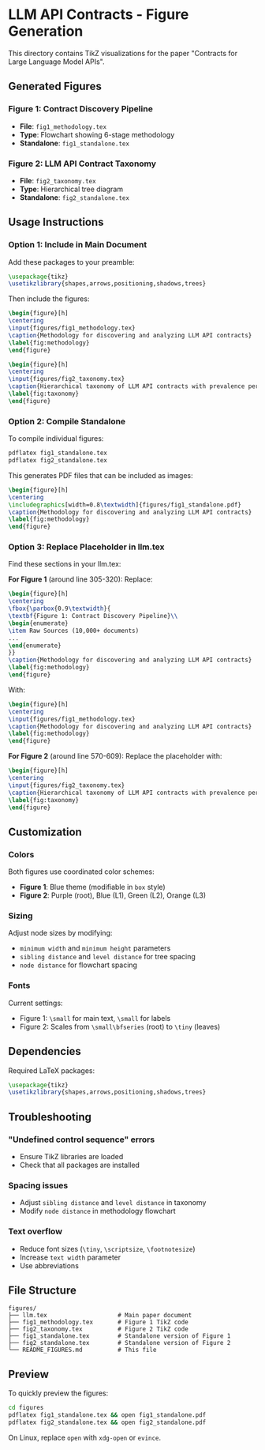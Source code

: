 # LLM API Contracts - Figure Generation

This directory contains TikZ visualizations for the paper "Contracts for Large Language Model APIs".

## Generated Figures

### Figure 1: Contract Discovery Pipeline
- **File**: `fig1_methodology.tex`
- **Type**: Flowchart showing 6-stage methodology
- **Standalone**: `fig1_standalone.tex`

### Figure 2: LLM API Contract Taxonomy
- **File**: `fig2_taxonomy.tex`
- **Type**: Hierarchical tree diagram
- **Standalone**: `fig2_standalone.tex`

## Usage Instructions

### Option 1: Include in Main Document

Add these packages to your preamble:
```latex
\usepackage{tikz}
\usetikzlibrary{shapes,arrows,positioning,shadows,trees}
```

Then include the figures:
```latex
\begin{figure}[h]
\centering
\input{figures/fig1_methodology.tex}
\caption{Methodology for discovering and analyzing LLM API contracts}
\label{fig:methodology}
\end{figure}

\begin{figure}[h]
\centering
\input{figures/fig2_taxonomy.tex}
\caption{Hierarchical taxonomy of LLM API contracts with prevalence percentages}
\label{fig:taxonomy}
\end{figure}
```

### Option 2: Compile Standalone

To compile individual figures:
```bash
pdflatex fig1_standalone.tex
pdflatex fig2_standalone.tex
```

This generates PDF files that can be included as images:
```latex
\begin{figure}[h]
\centering
\includegraphics[width=0.8\textwidth]{figures/fig1_standalone.pdf}
\caption{Methodology for discovering and analyzing LLM API contracts}
\label{fig:methodology}
\end{figure}
```

### Option 3: Replace Placeholder in llm.tex

Find these sections in your llm.tex:

**For Figure 1** (around line 305-320):
Replace:
```latex
\begin{figure}[h]
\centering
\fbox{\parbox{0.9\textwidth}{
\textbf{Figure 1: Contract Discovery Pipeline}\\
\begin{enumerate}
\item Raw Sources (10,000+ documents)
...
\end{enumerate}
}}
\caption{Methodology for discovering and analyzing LLM API contracts}
\label{fig:methodology}
\end{figure}
```

With:
```latex
\begin{figure}[h]
\centering
\input{figures/fig1_methodology.tex}
\caption{Methodology for discovering and analyzing LLM API contracts}
\label{fig:methodology}
\end{figure}
```

**For Figure 2** (around line 570-609):
Replace the placeholder with:
```latex
\begin{figure}[h]
\centering
\input{figures/fig2_taxonomy.tex}
\caption{Hierarchical taxonomy of LLM API contracts with prevalence percentages}
\label{fig:taxonomy}
\end{figure}
```

## Customization

### Colors
Both figures use coordinated color schemes:
- **Figure 1**: Blue theme (modifiable in `box` style)
- **Figure 2**: Purple (root), Blue (L1), Green (L2), Orange (L3)

### Sizing
Adjust node sizes by modifying:
- `minimum width` and `minimum height` parameters
- `sibling distance` and `level distance` for tree spacing
- `node distance` for flowchart spacing

### Fonts
Current settings:
- Figure 1: `\small` for main text, `\small` for labels
- Figure 2: Scales from `\small\bfseries` (root) to `\tiny` (leaves)

## Dependencies

Required LaTeX packages:
```latex
\usepackage{tikz}
\usetikzlibrary{shapes,arrows,positioning,shadows,trees}
```

## Troubleshooting

### "Undefined control sequence" errors
- Ensure TikZ libraries are loaded
- Check that all packages are installed

### Spacing issues
- Adjust `sibling distance` and `level distance` in taxonomy
- Modify `node distance` in methodology flowchart

### Text overflow
- Reduce font sizes (`\tiny`, `\scriptsize`, `\footnotesize`)
- Increase `text width` parameter
- Use abbreviations

## File Structure

```
figures/
├── llm.tex                    # Main paper document
├── fig1_methodology.tex       # Figure 1 TikZ code
├── fig2_taxonomy.tex          # Figure 2 TikZ code
├── fig1_standalone.tex        # Standalone version of Figure 1
├── fig2_standalone.tex        # Standalone version of Figure 2
└── README_FIGURES.md          # This file
```

## Preview

To quickly preview the figures:
```bash
cd figures
pdflatex fig1_standalone.tex && open fig1_standalone.pdf
pdflatex fig2_standalone.tex && open fig2_standalone.pdf
```

On Linux, replace `open` with `xdg-open` or `evince`.
